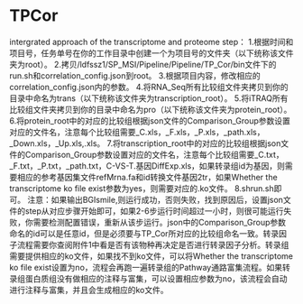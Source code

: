 # TPCor
intergrated approach of the transcriptome and proteome 
step：
1.根据时间和项目号，任务单号在你的工作目录中创建一个为项目号的文件夹（以下统称该文件夹为root）。
2.拷贝/ldfssz1/SP_MSI/Pipeline/Pipeline/TP_Cor/bin文件下的run.sh和correlation_config.json到root。
3.根据项目内容，修改相应的correlation_config.json内的参数。
4.将RNA_Seq所有比较组文件夹拷贝到你的目录中命名为trans（以下统称该文件夹为transcription_root）。
5.将iTRAQ所有比较组文件夹拷贝到你的目录中命名为pro（以下统称该文件夹为protein_root）。
6.将protein_root中的对应的比较组根据json文件的Comparison_Group参数设置对应的文件名，注意每个比较组需要_C.xls，_F.xls，_P.xls，_path.xls，_Down.xls，_Up.xls,.xls。
7.将transcription_root中的对应的比较组根据json文件的Comparison_Group参数设置对应的文件名，注意每个比较组需要_C.txt，_F.txt，_P.txt，_path.txt，C-VS-T.基因DiffExp.xls，如果转录组id为基因，则需要相应的参考基因集文件refMrna.fa和id转换文件基因2tr，如果Whether the transcriptome ko file exist参数为yes，则需要对应的.ko文件。
8.shrun.sh即可。
注意：如果输出BGIsmile,则运行成功，否则失败，找到原因后，设置json文件的step从对应步骤开始即可，如果2-6步运行时间超过一小时，则很可能运行失败，你需要检测配置错误，重新从该步运行。json中的Comparison_Group参数命名的id可以是任意id，但是必须要与TP_Cor所对应的比较组命名一致。转录因子流程需要你查阅附件1中看是否有该物种再决定是否进行转录因子分析。转录组需要提供相应的ko文件，如果找不到ko文件，可以将Whether the transcriptome ko file exist设置为no，流程会再跑一遍转录组的Pathway通路富集流程。如果转录组蛋白质组没有做相应的注释与富集，可以设置相应参数为no，该流程会自动进行注释与富集，并且会生成相应的ko文件。
